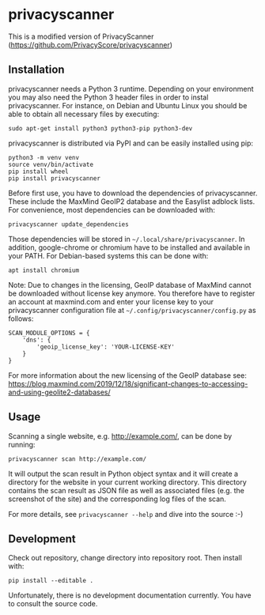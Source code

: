 privacyscanner
==============
This is a modified version of PrivacyScanner (https://github.com/PrivacyScore/privacyscanner)

Installation
------------

privacyscanner needs a Python 3 runtime. Depending on your environment you
may also need the Python 3 header files in order to instal privacyscanner.
For instance, on Debian and Ubuntu Linux you should be able
to obtain all necessary files by executing:

    sudo apt-get install python3 python3-pip python3-dev

privacyscanner is distributed via PyPI and can be easily installed using pip:

    python3 -m venv venv
    source venv/bin/activate
    pip install wheel
    pip install privacyscanner

Before first use, you have to download the dependencies of privacyscanner.
These include the MaxMind GeoIP2 database and the Easylist adblock lists.
For convenience, most dependencies can be downloaded with:

    privacyscanner update_dependencies

Those dependencies will be stored in `~/.local/share/privacyscanner`. In
addition, google-chrome or chromium have to be installed and available in
your PATH. For Debian-based systems this can be done with:

    apt install chromium

Note: Due to changes in the licensing, GeoIP database of MaxMind cannot be
downloaded without license key anymore. You therefore have to register an
account at maxmind.com and enter your license key to your privacyscanner
configuration file at `~/.config/privacyscanner/config.py` as follows:

    SCAN_MODULE_OPTIONS = {
        'dns': {
            'geoip_license_key': 'YOUR-LICENSE-KEY'
        }
    }
    
For more information about the new licensing of the GeoIP database see:
https://blog.maxmind.com/2019/12/18/significant-changes-to-accessing-and-using-geolite2-databases/

Usage
-----

Scanning a single website, e.g. http://example.com/, can be done by running:

    privacyscanner scan http://example.com/

It will output the scan result in Python object syntax and it will create a
directory for the website in your current working directory. This directory
contains the scan result as JSON file as well as associated files (e.g. the
screenshot of the site) and the corresponding log files of the scan.

For more details, see `privacyscanner --help` and dive into the source :-)

Development
-----------

Check out repository, change directory into repository root. Then install
with:

    pip install --editable .

Unfortunately, there is no development documentation currently. You have
to consult the source code.
